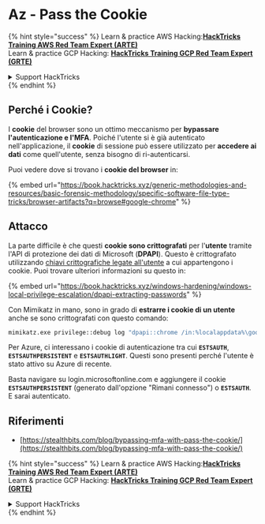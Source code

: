# Az - Pass the Cookie

{% hint style="success" %}
Learn & practice AWS Hacking:<img src="../../../.gitbook/assets/image (1).png" alt="" data-size="line">[**HackTricks Training AWS Red Team Expert (ARTE)**](https://training.hacktricks.xyz/courses/arte)<img src="../../../.gitbook/assets/image (1).png" alt="" data-size="line">\
Learn & practice GCP Hacking: <img src="../../../.gitbook/assets/image (2).png" alt="" data-size="line">[**HackTricks Training GCP Red Team Expert (GRTE)**<img src="../../../.gitbook/assets/image (2).png" alt="" data-size="line">](https://training.hacktricks.xyz/courses/grte)

<details>

<summary>Support HackTricks</summary>

* Check the [**subscription plans**](https://github.com/sponsors/carlospolop)!
* **Join the** 💬 [**Discord group**](https://discord.gg/hRep4RUj7f) or the [**telegram group**](https://t.me/peass) or **follow** us on **Twitter** 🐦 [**@hacktricks\_live**](https://twitter.com/hacktricks\_live)**.**
* **Share hacking tricks by submitting PRs to the** [**HackTricks**](https://github.com/carlospolop/hacktricks) and [**HackTricks Cloud**](https://github.com/carlospolop/hacktricks-cloud) github repos.

</details>
{% endhint %}

## Perché i Cookie?

I **cookie** del browser sono un ottimo meccanismo per **bypassare l'autenticazione e l'MFA**. Poiché l'utente si è già autenticato nell'applicazione, il **cookie** di sessione può essere utilizzato per **accedere ai dati** come quell'utente, senza bisogno di ri-autenticarsi.

Puoi vedere dove si trovano i **cookie del browser** in:

{% embed url="https://book.hacktricks.xyz/generic-methodologies-and-resources/basic-forensic-methodology/specific-software-file-type-tricks/browser-artifacts?q=browse#google-chrome" %}

## Attacco

La parte difficile è che questi **cookie sono crittografati** per l'**utente** tramite l'API di protezione dei dati di Microsoft (**DPAPI**). Questo è crittografato utilizzando [chiavi crittografiche legate all'utente](https://book.hacktricks.xyz/windows-hardening/windows-local-privilege-escalation/dpapi-extracting-passwords) a cui appartengono i cookie. Puoi trovare ulteriori informazioni su questo in:

{% embed url="https://book.hacktricks.xyz/windows-hardening/windows-local-privilege-escalation/dpapi-extracting-passwords" %}

Con Mimikatz in mano, sono in grado di **estrarre i cookie di un utente** anche se sono crittografati con questo comando:
```bash
mimikatz.exe privilege::debug log "dpapi::chrome /in:%localappdata%\google\chrome\USERDA~1\default\cookies /unprotect" exit
```
Per Azure, ci interessano i cookie di autenticazione tra cui **`ESTSAUTH`**, **`ESTSAUTHPERSISTENT`** e **`ESTSAUTHLIGHT`**. Questi sono presenti perché l'utente è stato attivo su Azure di recente.

Basta navigare su login.microsoftonline.com e aggiungere il cookie **`ESTSAUTHPERSISTENT`** (generato dall'opzione "Rimani connesso") o **`ESTSAUTH`**. E sarai autenticato.

## Riferimenti

* [https://stealthbits.com/blog/bypassing-mfa-with-pass-the-cookie/](https://stealthbits.com/blog/bypassing-mfa-with-pass-the-cookie/)

{% hint style="success" %}
Learn & practice AWS Hacking:<img src="../../../.gitbook/assets/image (1).png" alt="" data-size="line">[**HackTricks Training AWS Red Team Expert (ARTE)**](https://training.hacktricks.xyz/courses/arte)<img src="../../../.gitbook/assets/image (1).png" alt="" data-size="line">\
Learn & practice GCP Hacking: <img src="../../../.gitbook/assets/image (2).png" alt="" data-size="line">[**HackTricks Training GCP Red Team Expert (GRTE)**<img src="../../../.gitbook/assets/image (2).png" alt="" data-size="line">](https://training.hacktricks.xyz/courses/grte)

<details>

<summary>Support HackTricks</summary>

* Check the [**subscription plans**](https://github.com/sponsors/carlospolop)!
* **Join the** 💬 [**Discord group**](https://discord.gg/hRep4RUj7f) or the [**telegram group**](https://t.me/peass) or **follow** us on **Twitter** 🐦 [**@hacktricks\_live**](https://twitter.com/hacktricks\_live)**.**
* **Share hacking tricks by submitting PRs to the** [**HackTricks**](https://github.com/carlospolop/hacktricks) and [**HackTricks Cloud**](https://github.com/carlospolop/hacktricks-cloud) github repos.

</details>
{% endhint %}
